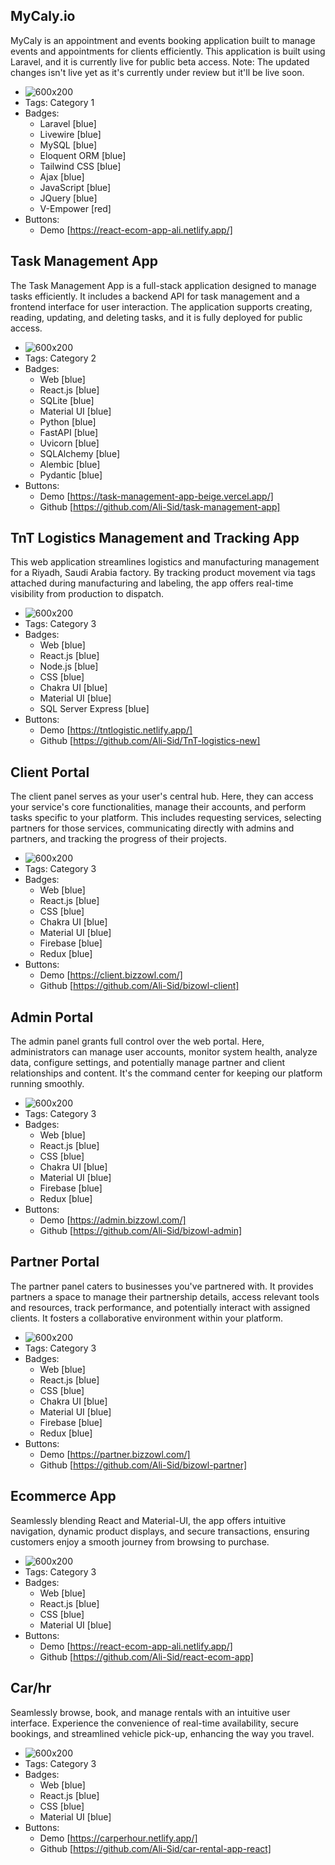 ## MyCaly.io
 MyCaly is an appointment and events booking application built to manage events and appointments for clients efficiently. This application is built using Laravel, and it is currently live for public beta access. Note: The updated changes isn't live yet as it's currently under review but it'll be live soon.
- ![600x200](https://res.cloudinary.com/dr1pmtefx/image/upload/f_auto,q_auto/p6aunuijd1dnjisduqem)
- Tags: Category 1
- Badges:
  - Laravel [blue]
  - Livewire [blue]
  - MySQL [blue]
  - Eloquent ORM [blue]
  - Tailwind CSS [blue]
  - Ajax [blue]
  - JavaScript [blue]
  - JQuery [blue]
  - V-Empower [red]
- Buttons:
  - Demo [https://react-ecom-app-ali.netlify.app/]

## Task Management App
The Task Management App is a full-stack application designed to manage tasks efficiently. It includes a backend API for task management and a frontend interface for user interaction. The application supports creating, reading, updating, and deleting tasks, and it is fully deployed for public access.
- ![600x200](https://res.cloudinary.com/dr1pmtefx/image/upload/f_auto,q_auto/Screenshot_2024-08-31_201932_pkp38q)
- Tags: Category 2
- Badges:
  - Web [blue]
  - React.js [blue]
  - SQLite [blue]
  - Material UI [blue]
  - Python [blue]
  - FastAPI [blue]
  - Uvicorn [blue]
  - SQLAlchemy [blue]
  - Alembic [blue]
  - Pydantic [blue]
- Buttons:
  - Demo [https://task-management-app-beige.vercel.app/]
  - Github [https://github.com/Ali-Sid/task-management-app]

## TnT Logistics Management and Tracking App
This web application streamlines logistics and manufacturing management for a Riyadh, Saudi Arabia factory. By tracking product movement via tags attached during manufacturing and labeling, the app offers real-time visibility from production to dispatch.
- ![600x200](https://res.cloudinary.com/dr1pmtefx/image/upload/f_auto,q_auto/z6ysec3gwevzev6hnd0z)
- Tags: Category 3
- Badges:
  - Web [blue]
  - React.js [blue]
  - Node.js [blue]
  - CSS [blue]
  - Chakra UI [blue]
  - Material UI [blue]
  - SQL Server Express [blue]
- Buttons:
  - Demo [https://tntlogistic.netlify.app/]
  - Github [https://github.com/Ali-Sid/TnT-logistics-new]

## Client Portal
The client panel serves as your user's central hub. Here, they can access your service's core functionalities, manage their accounts, and perform tasks specific to your platform. This includes requesting services, selecting partners for those services, communicating directly with admins and partners, and tracking the progress of their projects.
- ![600x200](https://res.cloudinary.com/dr1pmtefx/image/upload/f_auto,q_auto/Screenshot_2024-04-15_050010_adipq3)
- Tags: Category 3
- Badges:
  - Web [blue]
  - React.js [blue]
  - CSS [blue]
  - Chakra UI [blue]
  - Material UI [blue]
  - Firebase [blue]
  - Redux [blue]
- Buttons:
  - Demo [https://client.bizzowl.com/]
  - Github [https://github.com/Ali-Sid/bizowl-client]

## Admin Portal
The admin panel grants full control over the web portal. Here, administrators can manage user accounts, monitor system health, analyze data, configure settings, and potentially manage partner and client relationships and content. It's the command center for keeping our platform running smoothly.
- ![600x200](https://res.cloudinary.com/dr1pmtefx/image/upload/f_auto,q_auto/Screenshot_2024-04-15_052420_axotto)
- Tags: Category 3
- Badges:
  - Web [blue]
  - React.js [blue]
  - CSS [blue]
  - Chakra UI [blue]
  - Material UI [blue]
  - Firebase [blue]
  - Redux [blue]
- Buttons:
  - Demo [https://admin.bizzowl.com/]
  - Github [https://github.com/Ali-Sid/bizowl-admin]
 
## Partner Portal
The partner panel caters to businesses you've partnered with. It provides partners a space to manage their partnership details, access relevant tools and resources, track performance, and potentially interact with assigned clients. It fosters a collaborative environment within your platform.
- ![600x200](https://res.cloudinary.com/dr1pmtefx/image/upload/f_auto,q_auto/Screenshot_2024-04-15_052404_gspjg0)
- Tags: Category 3
- Badges:
  - Web [blue]
  - React.js [blue]
  - CSS [blue]
  - Chakra UI [blue]
  - Material UI [blue]
  - Firebase [blue]
  - Redux [blue]
- Buttons:
  - Demo [https://partner.bizzowl.com/]
  - Github [https://github.com/Ali-Sid/bizowl-partner]

## Ecommerce App
Seamlessly blending React and Material-UI, the app offers intuitive navigation, dynamic product displays, and secure transactions, ensuring customers enjoy a smooth journey from browsing to purchase.
- ![600x200](https://res.cloudinary.com/dr1pmtefx/image/upload/f_auto,q_auto/ywlo4q7gdgw4sd4v9srr)
- Tags: Category 3
- Badges:
  - Web [blue]
  - React.js [blue]
  - CSS [blue]
  - Material UI [blue]
- Buttons:
  - Demo [https://react-ecom-app-ali.netlify.app/]
  - Github [https://github.com/Ali-Sid/react-ecom-app]

## Car/hr
Seamlessly browse, book, and manage rentals with an intuitive user interface. Experience the convenience of real-time availability, secure bookings, and streamlined vehicle pick-up, enhancing the way you travel.
- ![600x200](https://res.cloudinary.com/dr1pmtefx/image/upload/f_auto,q_auto/b56qewsmbsmsbglv1wmg)
- Tags: Category 3
- Badges:
  - Web [blue]
  - React.js [blue]
  - CSS [blue]
  - Material UI [blue]
- Buttons:
  - Demo [https://carperhour.netlify.app/]
  - Github [https://github.com/Ali-Sid/car-rental-app-react]